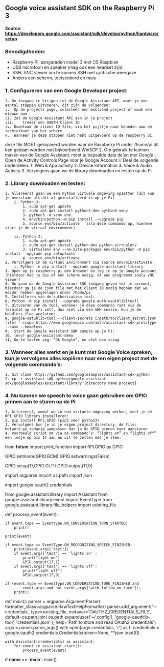 ## Google voice assistant SDK on the Raspberry Pi 3
#### Source: https://developers.google.com/assistant/sdk/develop/python/hardware/setup
### Benodigdheden:
-	Raspberry Pi, aangeraden model 3 met OS Raspbian
-	USB microfoon en speaker (mag ook een headset zijn)
-	SSH: VNC viewer om te kunnen SSH met grafische weergave
-	Anders een scherm, toetsenbord en muis

### 1.	Configureren van een Google Developer project:
	1. Om toegang te krijgen tot de Google Assistant API, moet je een aantal stappen uitvoeren, dit zijn de volgenden:
	i.	Op de projects page, selecteer een bestaand project of maak een nieuwe aan
	ii.	Zet de Google Assistant API aan in je project
	iii.	Creëer een OAUTH Client ID
	iv.	Download de client ID file, via het pijltje naar beneden aan de rechterkant van het scherm
	v.	Wanneer je deze stappen niet hebt uitgevoerd op de raspberry pi: 
deze file MOET gekopieerd worden naar de Raspberry Pi onder /home/pi 
dit kan gedaan worden met bijvoorbeeld WinSCP
	2. Om gebruik te kunnen maken van de Google Assistant, moet je bepaalde data delen met Google
		i.	Open de Activity Controls Page voor je Google Account
		ii.	Deel de volgende onderdelen: 
			1.	Web & App activity
			2.	Device Information
			3.	Voice & Audio Activity
	3. Vervolgens gaan we de library downloaden en testen op de Pi

### 2.	Library downloaden en testen:
	1. Allereerst gaan we een Python virtuele omgeving opzetten (dit kun je overslaan als dit al geinstalleerd is op je Pi)
		i. Python 3:
			1. sudo apt-get update
			2. sudo apt-get install python3-dev python3-venv
			3. python3 -m venv env
			4. env/bin/python -m pip install --upgrade pip 
			5. source env/bin/activate   (sla deze commando op, hiermee start je de virtual environment)

		ii. Python 2:
			1. sudo apt-get update
			2. sudo apt-get install python-dev python-virtualenv
			3. virtualenv env --no-site-packages env/bin/python -m pip install --upgrade pip setuptools 
			4. source env/bin/activate
	2. Vervolgens in de virtual Environment via source env/bin/activate:
		i. Python -m pip install --upgrade google-assistant-library 
	3. Open op je raspberry pi een browser en log in op je Google account (hierdoor heb je dus of een scherm nodig, of een programma zoals VNC viewer)
	4. Nu gaan we de Google Assistant SDK toegang geven tot je account, hierdoor ga je de json file met het client ID nodig hebben dat we eerder hebben opgeslagen onder /home/pi
	5. Installeren van de authorization tool:
	6. Python -m pip install --upgrade google-auth-oauthlib[tool]
	7. Uitvoeren van de tool, wanneer je deze commando runt via de terminal op de Pi zelf, dus niet via een SHH sessie, kun je de headless flag weglaten:
	8. google-oatuhlib-tool --client-secrets [/path/to/client_secret.json file] --scope https://www.googleapis.com/auth/assistant-sdk-prototype --save --headless 
	9.	Start de Google Assistant SDK sample op je Pi:
	10.	(env) google-assistant-demo
	11.	Om te testen zeg: “Ok Google”, en stel een vraag

### 3.	Wanneer alles werkt en je kunt met Google Voice spreken, kun je vervolgens alles kopiëren naar een eigen project met de volgende commando’s:
	1. Git clone https://github.com/googlesamples/assistant-sdk-python
	2. cp -r assistant-sdk-python/google-assistant-sdk/googlesamples/assistant/library [directory name project]

### 4.	Nu kunnen we speech to voice gaan gebruiken om GPIO pinnen aan te sturen op de Pi
	1. Allereerst, omdat we in een virtuele omgeving werken, moet je de RPi.GPIO library installeren:
	2. pip install RPi.GPIO (pip3 voor python3)
	3. Vervolgens kun je in je eigen project directory, de file: hotword.py zodanig aanpassen dat je de GPIO pinnen kunt aansturen
	4. Voorbeeld script om via de commando’s: “lights on” en “lights off” een ledje op pin 17 aan en uit te zetten met je stem:


from __future__ import print_function
import RPi.GPIO as GPIO


GPIO.setmode(GPIO.BCM)
GPIO.setwarnings(False)

GPIO.setup(17,GPIO.OUT)
GPIO.output(17,0)

import argparse
import os.path
import json

import google.oauth2.credentials

from google.assistant.library import Assistant
from google.assistant.library.event import EventType
from google.assistant.library.file_helpers import existing_file


def process_event(event):
    
    if event.type == EventType.ON_CONVERSATION_TURN_STARTED:
        print()

    print(event)
    
    if event.type == EventType.ON_RECOGNIZING_SPEECH_FINISHED:
        print(event.args['text'])
        if event.args['text'] == 'lights on' :
            print("light on")
            GPIO.output(17,1)
        if event.args['text'] == 'lights off':
            print("light off")
            GPIO.output(17,0)        
    
    if (event.type == EventType.ON_CONVERSATION_TURN_FINISHED and
            event.args and not event.args['with_follow_on_turn']):
        print()


def main():
    parser = argparse.ArgumentParser(
        formatter_class=argparse.RawTextHelpFormatter)
    parser.add_argument('--credentials', type=existing_file,
                        metavar='OAUTH2_CREDENTIALS_FILE',
                        default=os.path.join(
                            os.path.expanduser('~/.config'),
                            'google-oauthlib-tool',
                            'credentials.json'
                        ),
                        help='Path to store and read OAuth2 credentials')
    args = parser.parse_args()
    with open(args.credentials, 'r') as f:
        credentials = google.oauth2.credentials.Credentials(token=None,
                                                            **json.load(f))

    with Assistant(credentials) as assistant:
        for event in assistant.start():
            process_event(event)


if __name__ == '__main__':
    main()


 
 
 


